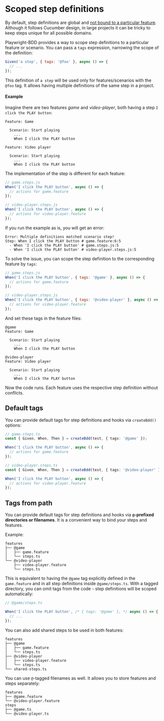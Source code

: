 # Scoped step definitions

By default, step definitions are global and [not bound to a particular feature](https://cucumber.io/docs/guides/anti-patterns/#feature-coupled-step-definitions). Although it follows Cucumber design, in large projects it can be tricky to keep steps unique for all possible domains.

Playwright-BDD provides a way to scope step definitions to a particular feature or scenario. You can pass a `tags` expression, narrowing the scope of the definition:

```js
Given('a step', { tags: '@foo' }, async () => {
  // ...
});
```

This definition of `a step` will be used only for features/scenarios with the `@foo` tag. It allows having multiple definitions of the same step in a project.

#### Example
Imagine there are two features *game* and *video-player*, both having a step `I click the PLAY button`:
```gherkin
Feature: Game

  Scenario: Start playing
    ... 
    When I click the PLAY button
```
```gherkin
Feature: Video player

  Scenario: Start playing
    ... 
    When I click the PLAY button
```

The implementation of the step is different for each feature:
```js
// game.steps.js
When('I click the PLAY button', async () => {
  // actions for game.feature
});
```
```js
// video-player.steps.js
When('I click the PLAY button', async () => {
  // actions for video-player.feature
});
```
If you run the example as is, you will get an error:
```
Error: Multiple definitions matched scenario step!
Step: When I click the PLAY button # game.feature:6:5
  - When 'I click the PLAY button' # game.steps.js:5
  - When 'I click the PLAY button' # video-player.steps.js:5
```
To solve the issue, you can scope the step definition to the corresponding feature by `tags`:
```js
// game.steps.js
When('I click the PLAY button', { tags: '@game' }, async () => {
  // actions for game.feature
});
```
```js
// video-player.steps.js
When('I click the PLAY button', { tags: '@video-player' }, async () => {
  // actions for video-player.feature
});
```
And set these tags in the feature files:
```gherkin
@game
Feature: Game

  Scenario: Start playing
    ... 
    When I click the PLAY button
```
```gherkin
@video-player
Feature: Video player

  Scenario: Start playing
    ... 
    When I click the PLAY button
```
Now the code runs. Each feature uses the respective step definition without conflicts.

## Default tags
You can provide default tags for step definitions and hooks via `createBdd()` options:

```ts
// game.steps.ts
const { Given, When, Then } = createBdd(test, { tags: '@game' });

When('I click the PLAY button', async () => {
  // actions for game.feature
});
```

```ts
// video-player.steps.ts
const { Given, When, Then } = createBdd(test, { tags: '@video-player' });

When('I click the PLAY button', async () => {
  // actions for video-player.feature
});
```

## Tags from path
You can provide default tags for step definitions and hooks via **`@`-prefixed directories or filenames**. It is a convenient way to bind your steps and features.

Example:
```
features
├── @game
│   ├── game.feature
│   └── steps.ts
└── @video-player
    ├── video-player.feature
    └── steps.ts
```
This is equivalent to having the `@game` tag explicitly defined in the `game.feature` and in all step definitions inside `@game/steps.ts`. With a tagged directory, you can omit tags from the code - step definitions will be scoped automatically:
```ts
// @game/steps.ts

When('I click the PLAY button', /* { tags: '@game' }, */ async () => {
  // ...
});
```

You can also add shared steps to be used in both features:

```
features
├── @game
│   ├── game.feature
│   └── steps.ts
├── @video-player
│   ├── video-player.feature
│   └── steps.ts
└── shared-steps.ts
```

You can use `@`-tagged filenames as well. It allows you to store features and steps separately:

```
features
├── @game.feature
└── @video-player.feature
steps
├── @game.ts
└── @video-player.ts
```
